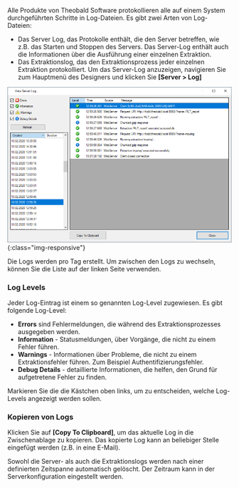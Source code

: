
Alle Produkte von Theobald Software protokollieren alle auf einem System durchgeführten Schritte in Log-Dateien. Es gibt zwei Arten von Log-Dateien: 
- Das Server Log, das Protokolle enthält, die den Server betreffen, wie z.B. das Starten und Stoppen des Servers. 
Das Server-Log enthält auch die Informationen über die Ausführung einer einzelnen Extraktion.
- Das Extraktionslog, das den Extraktionsprozess jeder einzelnen Extraktion protokolliert.
Um das Server-Log anzuzeigen, navigieren Sie zum Hauptmenü des Designers und klicken Sie **[Server > Log]**

![View-Server-Log](/img/content/View-Server-Log.png){:class="img-responsive"}

Die Logs werden pro Tag erstellt. Um zwischen den Logs zu wechseln, können Sie die Liste auf der linken Seite verwenden. 

### Log Levels
Jeder Log-Eintrag ist einem so genannten Log-Level zugewiesen. Es gibt folgende Log-Level:

- **Errors** sind Fehlermeldungen, die während des Extraktionsprozesses ausgegeben werden.
- **Information** - Statusmeldungen, über Vorgänge, die nicht zu einem Fehler führen.
- **Warnings** - Informationen über Probleme, die nicht zu einem Extraktionsfehler führen. Zum Beispiel Authentifizierungsfehler.
- **Debug Details** - detaillierte Informationen, die helfen, den Grund für aufgetretene Fehler zu finden.

Markieren Sie die die Kästchen oben links, um zu entscheiden, welche Log-Levels angezeigt werden sollen.

### Kopieren von Logs
Klicken Sie auf **[Copy To Clipboard]**, um das aktuelle Log in die Zwischenablage zu kopieren. Das kopierte Log kann an beliebiger Stelle eingefügt werden (z.B. in eine E-Mail).

Sowohl die Server- als auch die Extraktionslogs werden nach einer definierten Zeitspanne automatisch gelöscht. Der Zeitraum kann in der Serverkonfiguration eingestellt werden.

